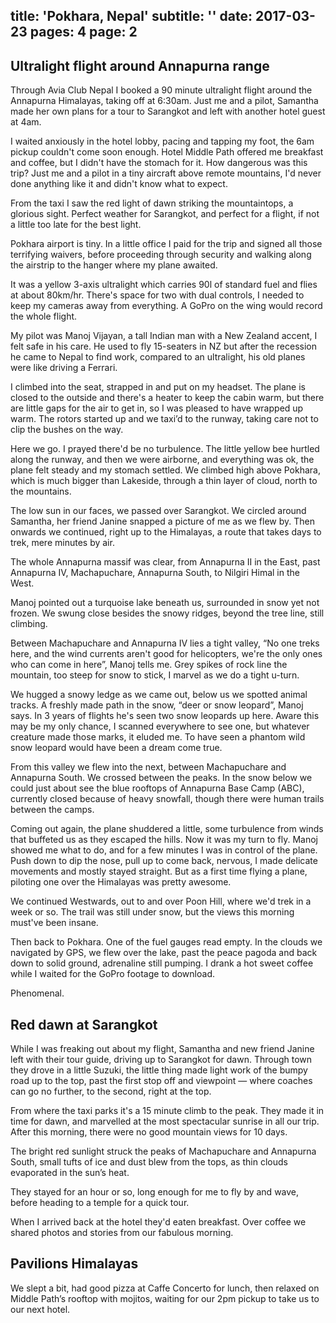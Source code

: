 title: 'Pokhara, Nepal'
subtitle: ''
date: 2017-03-23
pages: 4
page: 2
---

## Ultralight flight around Annapurna range

Through Avia Club Nepal I booked a 90 minute ultralight flight around the Annapurna Himalayas, taking off at 6:30am. Just me and a pilot, Samantha made her own plans for a tour to Sarangkot and left with another hotel guest at 4am.

I waited anxiously in the hotel lobby, pacing and tapping my foot, the 6am pickup couldn't come soon enough. Hotel Middle Path offered me breakfast and coffee, but I didn't have the stomach for it. How dangerous was this trip? Just me and a pilot in a tiny aircraft above remote mountains, I'd never done anything like it and didn't know what to expect.

From the taxi I saw the red light of dawn striking the mountaintops, a glorious sight. Perfect weather for Sarangkot, and perfect for a flight, if not a little too late for the best light.

Pokhara airport is tiny. In a little office I paid for the trip and signed all those terrifying waivers, before proceeding through security and walking along the airstrip to the hanger where my plane awaited.

It was a yellow 3-axis ultralight which carries 90l of standard fuel and flies at about 80km/hr. There's space for two with dual controls, I needed to keep my cameras away from everything. A GoPro on the wing would record the whole flight.

My pilot was Manoj Vijayan, a tall Indian man with a New Zealand accent, I felt safe in his care. He used to fly 15-seaters in NZ but after the recession he came to Nepal to find work, compared to an ultralight, his old planes were like driving a Ferrari.

I climbed into the seat, strapped in and put on my headset. The plane is closed to the outside and there's a heater to keep the cabin warm, but there are little gaps for the air to get in, so I was pleased to have wrapped up warm. The rotors started up and we taxi’d to the runway, taking care not to clip the bushes on the way.

Here we go. I prayed there'd be no turbulence. The little yellow bee hurtled along the runway, and then we were airborne, and everything was ok, the plane felt steady and my stomach settled. We climbed high above Pokhara, which is much bigger than Lakeside, through a thin layer of cloud, north to the mountains.

The low sun in our faces, we passed over Sarangkot. We circled around Samantha, her friend Janine snapped a picture of me as we flew by. Then onwards we continued, right up to the Himalayas, a route that takes days to trek, mere minutes by air.

The whole Annapurna massif was clear, from Annapurna II in the East, past Annapurna IV, Machapuchare, Annapurna South, to Nilgiri Himal in the West.

Manoj pointed out a turquoise lake beneath us, surrounded in snow yet not frozen. We swung close besides the snowy ridges, beyond the tree line, still climbing.

Between Machapuchare and Annapurna IV lies a tight valley, “No one treks here, and the wind currents aren't good for helicopters, we're the only ones who can come in here”, Manoj tells me. Grey spikes of rock line the mountain, too steep for snow to stick, I marvel as we do a tight u-turn.

We hugged a snowy ledge as we came out, below us we spotted animal tracks. A freshly made path in the snow, “deer or snow leopard”, Manoj says. In 3 years of flights he's seen two snow leopards up here. Aware this may be my only chance, I scanned everywhere to see one, but whatever creature made those marks, it eluded me. To have seen a phantom wild snow leopard would have been a dream come true.

From this valley we flew into the next, between Machapuchare and Annapurna South. We crossed between the peaks. In the snow below we could just about see the blue rooftops of Annapurna Base Camp (ABC), currently closed because of heavy snowfall, though there were human trails between the camps.

Coming out again, the plane shuddered a little, some turbulence from winds that buffeted us as they escaped the hills. Now it was my turn to fly. Manoj showed me what to do, and for a few minutes I was in control of the plane. Push down to dip the nose, pull up to come back, nervous, I made delicate movements and mostly stayed straight. But as a first time flying a plane, piloting one over the Himalayas was pretty awesome.

We continued Westwards, out to and over Poon Hill, where we'd trek in a week or so. The trail was still under snow, but the views this morning must've been insane.

Then back to Pokhara. One of the fuel gauges read empty. In the clouds we navigated by GPS, we flew over the lake, past the peace pagoda and back down to solid ground, adrenaline still pumping. I drank a hot sweet coffee while I waited for the GoPro footage to download.

Phenomenal.

## Red dawn at Sarangkot

While I was freaking out about my flight, Samantha and new friend Janine left with their tour guide, driving up to Sarangkot for dawn. Through town they drove in a little Suzuki, the little thing made light work of the bumpy road up to the top, past the first stop off and viewpoint — where coaches can go no further, to the second, right at the top.

From where the taxi parks it's a 15 minute climb to the peak. They made it in time for dawn, and marvelled at the most spectacular sunrise in all our trip. After this morning, there were no good mountain views for 10 days.

The bright red sunlight struck the peaks of Machapuchare and Annapurna South, small tufts of ice and dust blew from the tops, as thin clouds evaporated in the sun’s heat.

They stayed for an hour or so, long enough for me to fly by and wave, before heading to a temple for a quick tour.

When I arrived back at the hotel they'd eaten breakfast. Over coffee we shared photos and stories from our fabulous morning.

## Pavilions Himalayas

We slept a bit, had good pizza at Caffe Concerto for lunch, then relaxed on Middle Path’s rooftop  with mojitos, waiting for our 2pm pickup to take us to our next hotel.
